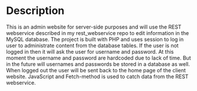 # Description

This is an admin website for server-side purposes and will use the REST webservice described in my rest_webservice repo to edit information in the MySQL database.
The project is built with PHP and uses session to log in user to administrate content from the database tables. If the user is not logged in then it will ask the user 
for username and password. At this moment the username and password are hardcoded due to lack of time. But in the future will usernames and passwords be stored in a 
database as well. When logged out the user will be sent back to the home page of the client website. JavaScript and Fetch-method is used to catch data from the REST webservice.


